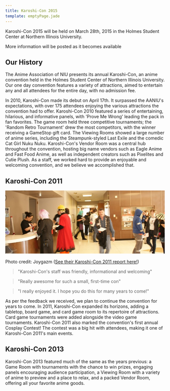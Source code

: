 ```yaml
---
title: Karoshi-Con 2015
template: emptyPage.jade
---
```


Karoshi-Con 2015 will be held on March 28th, 2015 in the Holmes Student Center at Northern Illinois University.

More information will be posted as it becomes available

## Our History

The Anime Association of NIU presents its annual Karoshi-Con, an anime convention held in the Holmes Student Center of Northern Illinois University. Our one day convention features a variety of attractions, aimed to entertain any and all attendees for the entire day, with no admission fee.

In 2010, Karoshi-Con made its debut on April 17th. It surpassed the AANIU's expectations, with over 175 attendees enjoying the various attractions the convention had to offer. Karoshi-Con 2010 featured a series of entertaining, hilarious, and informative panels, with 'Prove Me Wrong' leading the pack in fan favorites. The game room held three competitive tournaments; the 'Random Retro Tournament' drew the most competitors, with the winner receiving a GameStop gift card. The Viewing Rooms showed a large number of anime series, including the Steampunk-styled Last Exile and the comedic Cat Girl Nuku Nuku. Karoshi-Con's Vendor Room was a central hub throughout the convention, hosting big name vendors such as Eagle Anime and Fast Food Anime, as well as independent creators such as Pixelites and Cutie Plush. As a staff, we worked hard to provide an enjoyable and welcoming convention, and we believe we accomplished that.

## Karoshi-Con 2011

<img src="img/karoshi/joygazm.jpg">

Photo credit: Joygazm (<a target="_blank" href="http://www.joygazm.com/?p=1365">See their Karoshi-Con 2011 report here!</a>)

> "Karoshi-Con's staff was friendly, informational and welcoming"

> "Really awesome for such a small, first-time con"

> "I really enjoyed it. I hope you do this for many years to come!"

As per the feedback we received, we plan to continue the convention for years to come. In 2011, Karoshi-Con expanded its horizons, adding a tabletop, board game, and card game room to its repertoire of attractions. Card game tournaments were added alongside the video game tournaments. Karoshi-Con 2011 also marked the convention's first annual Cosplay Contest! The contest was a big hit with attendees, making it one of Karoshi-Con 2011's main events.

## Karoshi-Con 2013

Karoshi-Con 2013 featured much of the same as the years previous: a Game Room with tournaments with the chance to win prizes, engaging panels encouraging audience participation, a Viewing Room with a variety of anime to preview and a place to relax, and a packed Vendor Room, offering all your favorite anime goods.